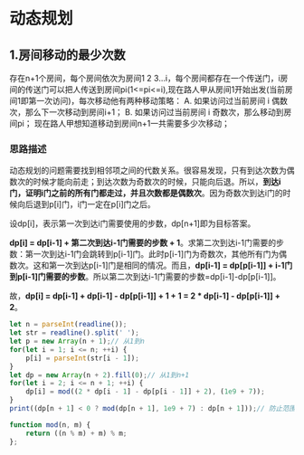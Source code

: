 # 动态规划

## 1.房间移动的最少次数

存在n+1个房间，每个房间依次为房间1 2 3...i，每个房间都存在一个传送门，i房间的传送门可以把人传送到房间pi(1<=pi<=i),现在路人甲从房间1开始出发(当前房间1即第一次访问)，每次移动他有两种移动策略：
  A. 如果访问过当前房间 i 偶数次，那么下一次移动到房间i+1；
  B. 如果访问过当前房间 i 奇数次，那么移动到房间pi；
现在路人甲想知道移动到房间n+1一共需要多少次移动；

### 思路描述

动态规划的问题需要找到相邻项之间的代数关系。很容易发现，只有到达次数为偶数次的时候才能向前走；到达次数为奇数次的时候，只能向后退。所以，**到达i门，证明i门之前的所有门都走过，并且次数都是偶数次**。因为奇数次到达i门的时候向后退到p[i]门，i门一定在p[i]门之后。

设dp[i]，表示第一次到达i门需要使用的步数，dp[n+1]即为目标答案。

**dp[i] = dp[i-1] + 第二次到达i-1门需要的步数 + 1**。求第二次到达i-1门需要的步数：第一次到达i-1门会跳转到p[i-1]门。此时p[i-1]门为奇数次，其他所有门为偶数次。这和第一次到达p[i-1]门是相同的情况。而且，**dp[i-1] = dp[p[i-1]] + i-1门到p[i-1]门需要的步数**。所以第二次到达i-1门需要的步数=dp[i-1]-dp[p[i-1]]。

故，**dp[i] = dp[i-1] + dp[i-1] - dp[p[i-1]] + 1 + 1 = 2 * dp[i-1] - dp[p[i-1]] + 2**。

```javascript
let n = parseInt(readline());
let str = readline().split(' ');
let p = new Array(n + 1);// 从1到n
for(let i = 1; i <= n; ++i) {
    p[i] = parseInt(str[i - 1]);
}
let dp = new Array(n + 2).fill(0);// 从1到n+1
for(let i = 2; i <= n + 1; ++i) {
    dp[i] = mod((2 * dp[i - 1] - dp[p[i - 1]] + 2), (1e9 + 7));
}
print((dp[n + 1] < 0 ? mod(dp[n + 1], 1e9 + 7) : dp[n + 1]));// 防止范围溢出

function mod(n, m) {
    return ((n % m) + m) % m;
};
```

